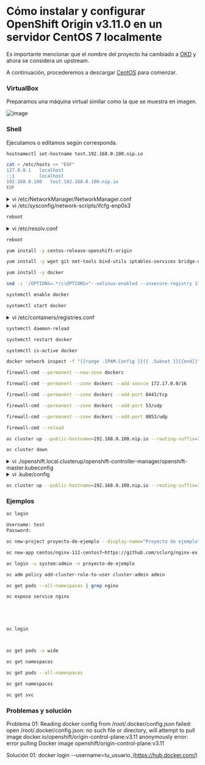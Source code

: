 # Cómo instalar y configurar OpenShift Origin v3.11.0 en un servidor CentOS 7 localmente
Es importante mencionar que el nombre del proyecto ha cambiado a [OKD](https://github.com/okd-project/okd) y ahora se considera un upstream.

A continuación, procederemos a descargar [CentOS](https://archive.org/download/cent-os-7-dvd-x8664/CentOS-7-x86_64-DVD-2009.iso) para comenzar.

### VirtualBox

Preparamos una máquina virtual similar como la que se muestra en imagen.

![image](https://github.com/ogflobal/My-OpenShift-Origin-v3.11.0-on-Centos-7-locally/assets/74718043/2d327cf1-77a4-41d3-9b03-e8abfa644121)

### Shell

Ejecutamos o editamos según corresponda.

```bash
hostnamectl set-hostname test.192.168.0.100.nip.io
```

```bash
cat > /etc/hosts << "EOF"
127.0.0.1   localhost
::1         localhost
192.168.0.100   test.192.168.0.100.nip.io
EOF
```

<details>
<summary>vi /etc/NetworkManager/NetworkManager.conf</summary>
<p>

```
...
[main]
...
dns=none
...
```

</p>
</details>

<details>
<summary>vi /etc/sysconfig/network-scripts/ifcfg-enp0s3</summary>
<p>

```
...
GATEWAY="192.168.0.1"
PEERDNS="no"
DNS1="8.8.8.8"
IPV6_PRIVACY="no"
```

</p>
</details>

```bash
reboot
```

<details>
<summary>vi /etc/resolv.conf</summary>
<p>

```
...
search nip.io
nameserver 8.8.8.8
```

</p>
</details>

```bash
reboot
```

```bash
yum install -y centos-release-openshift-origin
```

```bash
yum install -y wget git net-tools bind-utils iptables-services bridge-utils bash-completion origin-clients
```

```bash
yum install -y docker
```

```bash
sed -i '/OPTIONS=.*/c\OPTIONS="--selinux-enabled --insecure-registry 172.30.0.0/16"' /etc/sysconfig/docker
```

```bash
systemctl enable docker
```

```bash
systemctl start docker
```

<details>
<summary>vi /etc/containers/registries.conf</summary>
<p>

```
...
[registries.insecure]
registries = ['172.30.0.0/16']
...
```

</p>
</details>

```bash
systemctl daemon-reload
```

```bash
systemctl restart docker
```

```bash
systemctl is-active docker
```

```bash
docker network inspect -f "{{range .IPAM.Config }}{{ .Subnet }}{{end}}" bridge
```

```bash
firewall-cmd --permanent --new-zone dockerc

```

```bash
firewall-cmd --permanent --zone dockerc --add-source 172.17.0.0/16
```

```bash
firewall-cmd --permanent --zone dockerc --add-port 8443/tcp
```

```bash
firewall-cmd --permanent --zone dockerc --add-port 53/udp
```

```bash
firewall-cmd --permanent --zone dockerc --add-port 8053/udp
```

```bash
firewall-cmd --reload
```

```bash
oc cluster up --public-hostname=192.168.0.100.nip.io --routing-suffix=192.168.0.100.nip.io
```

```bash
oc cluster down
```

<details>
<summary>vi ./openshift.local.clusterup/openshift-controller-manager/openshift-master.kubeconfig</summary>
<p>

```
apiVersion: v1
clusters:
- cluster:
...
server: https://192.168.0.100.nip.io:8443
name: 127-0-0-1:8443
...
```

</p>
</details>

<details>
<summary>vi .kube/config</summary>
<p>

```
apiVersion: v1
clusters:
- cluster:
...
server: https://192.168.0.100.nip.io:8443
name: 127-0-0-1:8443
...
```

</p>
</details>

```bash
oc cluster up --public-hostname=192.168.0.100.nip.io --routing-suffix=192.168.0.100.nip.io
```

### Ejemplos
```bash
oc login

Username: test
Password:

oc new-project proyecto-de-ejemplo --display-name="Proyecto de ejemplo" --description="Servidores web"

oc new-app centos/nginx-112-centos7~https://github.com/sclorg/nginx-ex --name=nginx

oc login -u system:admin -n proyecto-de-ejemplo

oc adm policy add-cluster-role-to-user cluster-admin admin

oc get pods --all-namespaces | grep nginx

oc expose service nginx





oc login



oc get pods -o wide

oc get namespaces

oc get pods --all-namespaces

oc get namespaces

oc get svc
```

### Problemas y solución
Problema 01: Reading docker config from /root/.docker/config.json failed: open /root/.docker/config.json: no such file or directory, will attempt to pull image docker.io/openshift/origin-control-plane:v3.11 anonymously
error: error pulling Docker image openshift/origin-control-plane:v3.11

Solución 01: docker login --username=tu_usuario_(https://hub.docker.com/)

